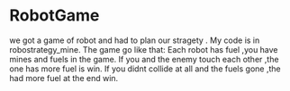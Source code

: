 # RobotGame
we got a game of robot and had to plan our stragety . My code is in robostrategy_mine.
The game go like that:
Each robot has fuel ,you have mines and fuels in the game. If you and the enemy touch each other ,the one has more fuel is win. If you didnt collide at all and the fuels gone ,the had more fuel at the end win.
